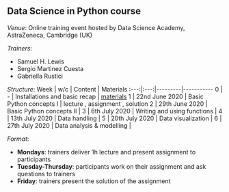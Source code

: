 
## Data Science in Python course

*Venue*: Online training event hosted by Data Science Academy, AstraZeneca, Cambridge (UK)

*Trainers*:
- Samuel H. Lewis
- Sergio Martinez Cuesta
- Gabriella Rustici

*Structure*:
Week | w/c | Content | Materials
:---:|:---:|---------|-----------
0 | - | Installations and basic recap | [materials](notebooks/week0_materials.ipynb)
1 | 22nd June 2020 | Basic Python concepts I | lecture , assignment , solution
2 | 29th June 2020 | Basic Python concepts II | 
3 | 6th July 2020 | Writing and using functions |
4 | 13th July 2020 | Data handling |
5 | 20th July 2020 | Data visualization | 
6 | 27th July 2020 | Data analysis & modelling | 

*Format*:
- **Mondays**: trainers deliver 1h lecture and present assignment to participants
- **Tuesday-Thursday**: participants work on their assignment and ask questions to trainers
- **Friday**: trainers present the solution of the assignment
